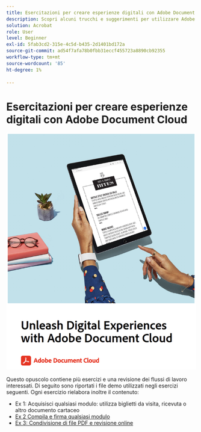 ```yaml
---
title: Esercitazioni per creare esperienze digitali con Adobe Document Cloud
description: Scopri alcuni trucchi e suggerimenti per utilizzare Adobe Document Cloud
solution: Acrobat
role: User
level: Beginner
exl-id: 5fab3cd2-315e-4c5d-b435-2d1401bd172a
source-git-commit: ad54f7afa78b0fbb31eccf455723a8890cb92355
workflow-type: tm+mt
source-wordcount: '85'
ht-degree: 1%

---
```


# Esercitazioni per creare esperienze digitali con Adobe Document Cloud

[![immagini](assets/rebrand.png)](assets/Unleash_Digital_Experiences_with_Adobe_Document_Cloud.pdf)

Questo opuscolo contiene più esercizi e una revisione dei flussi di lavoro interessati. Di seguito sono riportati i file demo utilizzati negli esercizi seguenti. Ogni esercizio rielabora inoltre il contenuto:

* Ex 1: Acquisisci qualsiasi modulo: utilizza biglietti da visita, ricevuta o altro documento cartaceo
* [Ex 2 Compila e firma qualsiasi modulo](assets/03_FillSignScan.zip)
* [Ex 3: Condivisione di file PDF e revisione online](assets/01_Review.zip)
